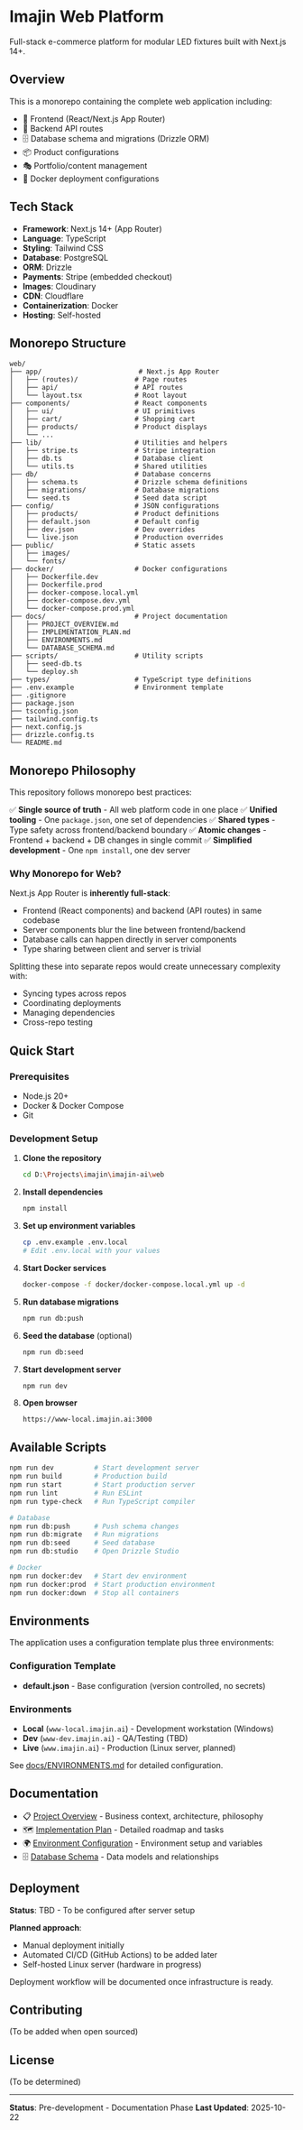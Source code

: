 # Imajin Web Platform

Full-stack e-commerce platform for modular LED fixtures built with Next.js 14+.

## Overview

This is a monorepo containing the complete web application including:

- 🎨 Frontend (React/Next.js App Router)
- 🔌 Backend API routes
- 🗄️ Database schema and migrations (Drizzle ORM)
- 📦 Product configurations
- 🎭 Portfolio/content management
- 🐳 Docker deployment configurations

## Tech Stack

- **Framework**: Next.js 14+ (App Router)
- **Language**: TypeScript
- **Styling**: Tailwind CSS
- **Database**: PostgreSQL
- **ORM**: Drizzle
- **Payments**: Stripe (embedded checkout)
- **Images**: Cloudinary
- **CDN**: Cloudflare
- **Containerization**: Docker
- **Hosting**: Self-hosted

## Monorepo Structure

```
web/
├── app/                        # Next.js App Router
│   ├── (routes)/              # Page routes
│   ├── api/                   # API routes
│   └── layout.tsx             # Root layout
├── components/                # React components
│   ├── ui/                    # UI primitives
│   ├── cart/                  # Shopping cart
│   ├── products/              # Product displays
│   └── ...
├── lib/                       # Utilities and helpers
│   ├── stripe.ts              # Stripe integration
│   ├── db.ts                  # Database client
│   └── utils.ts               # Shared utilities
├── db/                        # Database concerns
│   ├── schema.ts              # Drizzle schema definitions
│   ├── migrations/            # Database migrations
│   └── seed.ts                # Seed data script
├── config/                    # JSON configurations
│   ├── products/              # Product definitions
│   ├── default.json           # Default config
│   ├── dev.json               # Dev overrides
│   └── live.json              # Production overrides
├── public/                    # Static assets
│   ├── images/
│   └── fonts/
├── docker/                    # Docker configurations
│   ├── Dockerfile.dev
│   ├── Dockerfile.prod
│   ├── docker-compose.local.yml
│   ├── docker-compose.dev.yml
│   └── docker-compose.prod.yml
├── docs/                      # Project documentation
│   ├── PROJECT_OVERVIEW.md
│   ├── IMPLEMENTATION_PLAN.md
│   ├── ENVIRONMENTS.md
│   └── DATABASE_SCHEMA.md
├── scripts/                   # Utility scripts
│   ├── seed-db.ts
│   └── deploy.sh
├── types/                     # TypeScript type definitions
├── .env.example               # Environment template
├── .gitignore
├── package.json
├── tsconfig.json
├── tailwind.config.ts
├── next.config.js
├── drizzle.config.ts
└── README.md
```

## Monorepo Philosophy

This repository follows monorepo best practices:

✅ **Single source of truth** - All web platform code in one place
✅ **Unified tooling** - One `package.json`, one set of dependencies
✅ **Shared types** - Type safety across frontend/backend boundary
✅ **Atomic changes** - Frontend + backend + DB changes in single commit
✅ **Simplified development** - One `npm install`, one dev server

### Why Monorepo for Web?

Next.js App Router is **inherently full-stack**:

- Frontend (React components) and backend (API routes) in same codebase
- Server components blur the line between frontend/backend
- Database calls can happen directly in server components
- Type sharing between client and server is trivial

Splitting these into separate repos would create unnecessary complexity with:

- Syncing types across repos
- Coordinating deployments
- Managing dependencies
- Cross-repo testing

## Quick Start

### Prerequisites

- Node.js 20+
- Docker & Docker Compose
- Git

### Development Setup

1. **Clone the repository**

   ```bash
   cd D:\Projects\imajin\imajin-ai\web
   ```

2. **Install dependencies**

   ```bash
   npm install
   ```

3. **Set up environment variables**

   ```bash
   cp .env.example .env.local
   # Edit .env.local with your values
   ```

4. **Start Docker services**

   ```bash
   docker-compose -f docker/docker-compose.local.yml up -d
   ```

5. **Run database migrations**

   ```bash
   npm run db:push
   ```

6. **Seed the database** (optional)

   ```bash
   npm run db:seed
   ```

7. **Start development server**

   ```bash
   npm run dev
   ```

8. **Open browser**
   ```
   https://www-local.imajin.ai:3000
   ```

## Available Scripts

```bash
npm run dev          # Start development server
npm run build        # Production build
npm run start        # Start production server
npm run lint         # Run ESLint
npm run type-check   # Run TypeScript compiler

# Database
npm run db:push      # Push schema changes
npm run db:migrate   # Run migrations
npm run db:seed      # Seed database
npm run db:studio    # Open Drizzle Studio

# Docker
npm run docker:dev   # Start dev environment
npm run docker:prod  # Start production environment
npm run docker:down  # Stop all containers
```

## Environments

The application uses a configuration template plus three environments:

### Configuration Template

- **default.json** - Base configuration (version controlled, no secrets)

### Environments

- **Local** (`www-local.imajin.ai`) - Development workstation (Windows)
- **Dev** (`www-dev.imajin.ai`) - QA/Testing (TBD)
- **Live** (`www.imajin.ai`) - Production (Linux server, planned)

See [docs/ENVIRONMENTS.md](./docs/ENVIRONMENTS.md) for detailed configuration.

## Documentation

- 📋 [Project Overview](./docs/PROJECT_OVERVIEW.md) - Business context, architecture, philosophy
- 🗺️ [Implementation Plan](./docs/IMPLEMENTATION_PLAN.md) - Detailed roadmap and tasks
- 🌍 [Environment Configuration](./docs/ENVIRONMENTS.md) - Environment setup and variables
- 🗄️ [Database Schema](./docs/DATABASE_SCHEMA.md) - Data models and relationships

## Deployment

**Status**: TBD - To be configured after server setup

**Planned approach**:

- Manual deployment initially
- Automated CI/CD (GitHub Actions) to be added later
- Self-hosted Linux server (hardware in progress)

Deployment workflow will be documented once infrastructure is ready.

## Contributing

(To be added when open sourced)

## License

(To be determined)

---

**Status**: Pre-development - Documentation Phase
**Last Updated**: 2025-10-22
